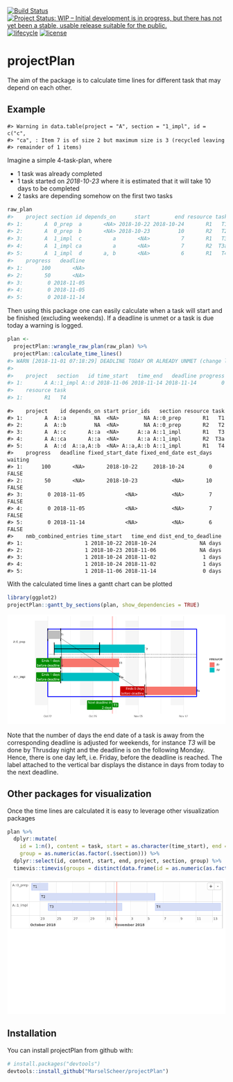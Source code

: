 
[![Build
Status](https://travis-ci.org/MarselScheer/projectPlan.svg?branch=master)](https://travis-ci.org/MarselScheer/projectPlan)
[![Project Status: WIP – Initial development is in progress, but there
has not yet been a stable, usable release suitable for the
public.](https://www.repostatus.org/badges/latest/wip.svg)](https://www.repostatus.org/#wip)
[![lifecycle](https://img.shields.io/badge/lifecycle-experimental-orange.svg)](https://www.tidyverse.org/lifecycle/#experimental)
[![license](https://img.shields.io/badge/license-GPL--3-blue.svg)](https://www.gnu.org/licenses/gpl-3.0.en.html)

# projectPlan

The aim of the package is to calculate time lines for different task
that may depend on each
    other.

## Example

    #> Warning in data.table(project = "A", section = "1_impl", id = c("c",
    #> "ca", : Item 7 is of size 2 but maximum size is 3 (recycled leaving
    #> remainder of 1 items)

Imagine a simple 4-task-plan, where

  - 1 task was already completed
  - 1 task started on *2018-10-23* where it is estimated that it will
    take 10 days to be completed
  - 2 tasks are depending somehow on the first two tasks

<!-- end list -->

``` r
raw_plan
#>    project section id depends_on      start        end resource task
#> 1:       A  0_prep  a       <NA> 2018-10-22 2018-10-24       R1   T1
#> 2:       A  0_prep  b       <NA> 2018-10-23         10       R2   T2
#> 3:       A  1_impl  c          a       <NA>          7       R1   T3
#> 4:       A  1_impl ca          a       <NA>          7       R2  T3a
#> 5:       A  1_impl  d       a, b       <NA>          6       R1   T4
#>    progress   deadline
#> 1:      100       <NA>
#> 2:       50       <NA>
#> 3:        0 2018-11-05
#> 4:        0 2018-11-05
#> 5:        0 2018-11-14
```

Then using this package one can easily calculate when a task will start
and be finished (excluding weekends). If a deadline is unmet or a task
is due today a warning is logged.

``` r
plan <- 
  projectPlan::wrangle_raw_plan(raw_plan) %>% 
  projectPlan::calculate_time_lines()
#> WARN [2018-11-01 07:18:29] DEADLINE TODAY OR ALREADY UNMET (change logging-threshold to INFO to see all columns)
#> 
#>    project   section   id time_start   time_end   deadline progress
#> 1:       A A::1_impl A::d 2018-11-06 2018-11-14 2018-11-14        0
#>    resource task
#> 1:       R1   T4
```

    #>    project    id depends_on start prior_ids   section resource task
    #> 1:       A  A::a         NA  <NA>        NA A::0_prep       R1   T1
    #> 2:       A  A::b         NA  <NA>        NA A::0_prep       R2   T2
    #> 3:       A  A::c       A::a  <NA>      A::a A::1_impl       R1   T3
    #> 4:       A A::ca       A::a  <NA>      A::a A::1_impl       R2  T3a
    #> 5:       A  A::d  A::a,A::b  <NA> A::a,A::b A::1_impl       R1   T4
    #>    progress   deadline fixed_start_date fixed_end_date est_days waiting
    #> 1:      100       <NA>       2018-10-22     2018-10-24        0   FALSE
    #> 2:       50       <NA>       2018-10-23           <NA>       10   FALSE
    #> 3:        0 2018-11-05             <NA>           <NA>        7   FALSE
    #> 4:        0 2018-11-05             <NA>           <NA>        7   FALSE
    #> 5:        0 2018-11-14             <NA>           <NA>        6   FALSE
    #>    nmb_combined_entries time_start   time_end dist_end_to_deadline
    #> 1:                    1 2018-10-22 2018-10-24              NA days
    #> 2:                    1 2018-10-23 2018-11-06              NA days
    #> 3:                    1 2018-10-24 2018-11-02               1 days
    #> 4:                    1 2018-10-24 2018-11-02               1 days
    #> 5:                    1 2018-11-06 2018-11-14               0 days

With the calculated time lines a gantt chart can be plotted

``` r
library(ggplot2)
projectPlan::gantt_by_sections(plan, show_dependencies = TRUE)
```

![](README-gantt-1.png)<!-- -->

Note that the number of days the end date of a task is away from the
corresponding deadline is adjusted for weekends, for instance *T3* will
be done by Thrusday night and the deadline is on the following Monday.
Hence, there is one day left, i.e. Friday, before the deadline is
reached. The label attached to the vertical bar displays the distance in
days from today to the next deadline.

## Other packages for visualization

Once the time lines are calculated it is easy to leverage other
visualization packages

``` r
plan %>%
  dplyr::mutate(
    id = 1:n(), content = task, start = as.character(time_start), end = as.character(time_end),
    group = as.numeric(as.factor(.$section))) %>%
  dplyr::select(id, content, start, end, project, section, group) %>%
  timevis::timevis(groups = distinct(data.frame(id = as.numeric(as.factor(.$section)), content = .$section)))
```

![timevis](./README-timevis-1.png)

## Installation

You can install projectPlan from github with:

``` r
# install.packages("devtools")
devtools::install_github("MarselScheer/projectPlan")
```
